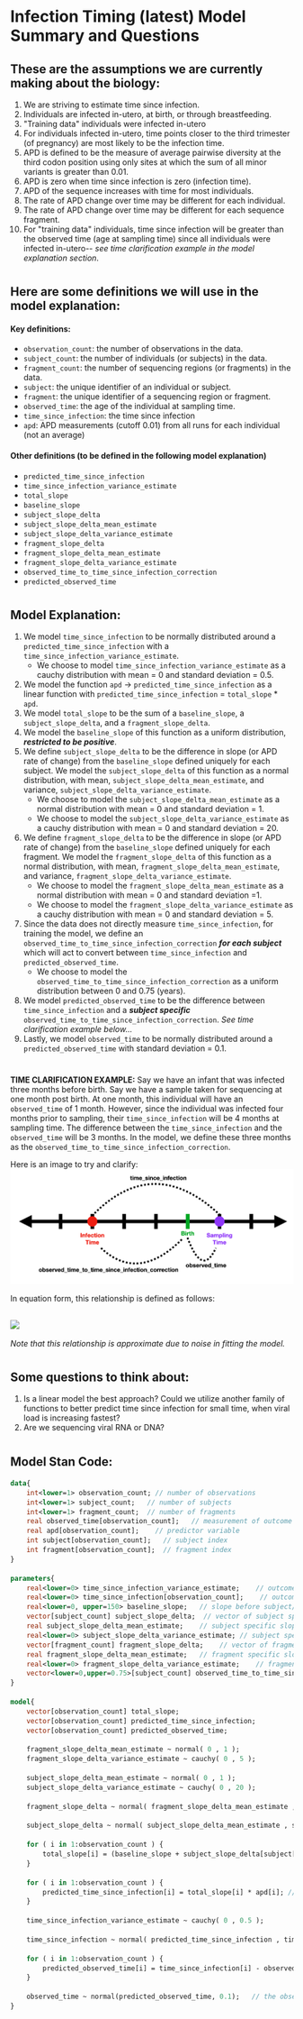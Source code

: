 
# Infection Timing (latest) Model Summary and Questions

## These are the assumptions we are currently making about the biology: 

1. We are striving to estimate time since infection. 
2. Individuals are infected in-utero, at birth, or through breastfeeding.
3. "Training data" individuals were infected in-utero
4. For individuals infected in-utero, time points closer to the third trimester (of pregnancy) are most likely to be the infection time.
5. APD is defined to be the measure of average pairwise diversity at the third codon position using only sites at which the sum of all minor variants is greater than 0.01.
6. APD is zero when time since infection is zero (infection time).
7. APD of the sequence increases with time for most individuals.
8. The rate of APD change over time may be different for each individual.
9. The rate of APD change over time may be different for each sequence fragment.
10. For "training data" individuals, time since infection will be greater than the observed time (age at sampling time) since all individuals were infected in-utero-- *see time clarification example in the model explanation section*.
#  

## Here are some definitions we will use in the model explanation:

#### Key definitions:

* `observation_count`:  the number of observations in the data.
* `subject_count`:  the number of individuals (or subjects) in the data.
* `fragment_count`:  the number of sequencing regions (or fragments) in the data.
* `subject`: the unique identifier of an individual or subject.
* `fragment`: the unique identifier of a sequencing region or fragment. 
* `observed_time`:  the age of the individual at sampling time.
* `time_since_infection`: the time since infection
* `apd`: APD measurements (cutoff 0.01) from all runs for each individual (not an average)

#### Other definitions (to be defined in the following model explanation)
* `predicted_time_since_infection`
* `time_since_infection_variance_estimate`
* `total_slope`
* `baseline_slope`
* `subject_slope_delta`
* `subject_slope_delta_mean_estimate`
* `subject_slope_delta_variance_estimate`
* `fragment_slope_delta`
* `fragment_slope_delta_mean_estimate`
* `fragment_slope_delta_variance_estimate`
* `observed_time_to_time_since_infection_correction`
* `predicted_observed_time`

#  

## Model Explanation: 

1. We model `time_since_infection` to be normally distributed around a `predicted_time_since_infection` with a `time_since_infection_variance_estimate`.
    * We choose to model `time_since_infection_variance_estimate` as a cauchy distribution with mean = 0 and standard deviation = 0.5.
2. We model the function `apd` -> `predicted_time_since_infection` as a linear function with `predicted_time_since_infection` = `total_slope` * `apd`.
3. We model `total_slope` to be the sum of a `baseline_slope`, a `subject_slope_delta`, and a `fragment_slope_delta`.
4. We model the `baseline_slope` of this function as a uniform distribution, __*restricted to be positive*__.
5. We define `subject_slope_delta` to be the difference in slope (or APD rate of change) from the `baseline_slope` defined uniquely for each subject. 
We model the `subject_slope_delta` of this function as a normal distribution, with mean, `subject_slope_delta_mean_estimate`, and variance, `subject_slope_delta_variance_estimate`.
    * We choose to model the `subject_slope_delta_mean_estimate` as a normal distribution with mean = 0 and standard deviation = 1.
    * We choose to model the `subject_slope_delta_variance_estimate` as a cauchy distribution with mean = 0 and standard deviation = 20.
6. We define `fragment_slope_delta` to be the difference in slope (or APD rate of change) from the `baseline_slope` defined uniquely for each fragment.
We model the `fragment_slope_delta` of this function as a normal distribution, with mean, `fragment_slope_delta_mean_estimate`, and variance, `fragment_slope_delta_variance_estimate`.
    * We choose to model the `fragment_slope_delta_mean_estimate` as a normal distribution with mean = 0 and standard deviation =1.
    * We choose to model the `fragment_slope_delta_variance_estimate` as a cauchy distribution with mean = 0 and standard deviation = 5.
7. Since the data does not directly measure `time_since_infection`, for training the model, we define an `observed_time_to_time_since_infection_correction` __*for each subject*__ which will act to convert between `time_since_infection` and `predicted_observed_time`.
    * We choose to model the `observed_time_to_time_since_infection_correction` as a uniform distribution between 0 and 0.75 (years).
8. We model `predicted_observed_time` to be the difference between `time_since_infection` and a __*subject specific*__ `observed_time_to_time_since_infection_correction`.
*See time clarification example below...*
9. Lastly, we model `observed_time` to be normally distributed around a `predicted_observed_time` with standard deviation = 0.1.
#  
__TIME CLARIFICATION EXAMPLE:__ 
Say we have an infant that was infected three months before birth. 
Say we have a sample taken for sequencing at one month post birth. 
At one month, this individual will have an `observed_time` of 1 month. 
However, since the individual was infected four months prior to sampling, their `time_since_infection` will be 4 months at sampling time.
The difference between the `time_since_infection` and the `observed_time` will be 3 months. 
In the model, we define these three months as the `observed_time_to_time_since_infection_correction`. 

Here is an image to try and clarify: 
![Time since infection vs. Observed time](time_example.png)

In equation form, this relationship is defined as follows: 
## 
<img src="https://render.githubusercontent.com/render/math?math=\text{observed\_time}  \approx  \text{time\_since\_infection} - \text{observed\_time\_to\_time\_since\_infection\_correction}">

*Note that this relationship is approximate due to noise in fitting the model.*
#  

## Some questions to think about: 

1. Is a linear model the best approach? 
Could we utilize another family of functions to better predict time since infection for small time, when viral load is increasing fastest? 
2. Are we sequencing viral RNA or DNA?
# 

## Model Stan Code: 

```stan
data{
    int<lower=1> observation_count; // number of observations
    int<lower=1> subject_count;   // number of subjects
    int<lower=1> fragment_count;  // number of fragments
    real observed_time[observation_count];   // measurement of outcome variable
    real apd[observation_count];    // predictor variable
    int subject[observation_count];   // subject index
    int fragment[observation_count];  // fragment index
}

parameters{
    real<lower=0> time_since_infection_variance_estimate;    // outcome time since infection variance (outcome uncertainty)
    real<lower=0> time_since_infection[observation_count];    // outcome
    real<lower=0, upper=150> baseline_slope;   // slope before subject/fragment slope changes
    vector[subject_count] subject_slope_delta;  // vector of subject specific slope changes
    real subject_slope_delta_mean_estimate;    // subject specific slope change mean
    real<lower=0> subject_slope_delta_variance_estimate; // subject specific slope change standard deviation
    vector[fragment_count] fragment_slope_delta;    // vector of fragment specific slope changes
    real fragment_slope_delta_mean_estimate;   // fragment specific slope change mean
    real<lower=0> fragment_slope_delta_variance_estimate;    // fragment specific slope change standard deviation
    vector<lower=0,upper=0.75>[subject_count] observed_time_to_time_since_infection_correction;    // conversion factor between observed time (age at sampling time) measurements and time since infection output
}

model{
    vector[observation_count] total_slope;
    vector[observation_count] predicted_time_since_infection;
    vector[observation_count] predicted_observed_time;

    fragment_slope_delta_mean_estimate ~ normal( 0 , 1 );
    fragment_slope_delta_variance_estimate ~ cauchy( 0 , 5 );

    subject_slope_delta_mean_estimate ~ normal( 0 , 1 );
    subject_slope_delta_variance_estimate ~ cauchy( 0 , 20 );

    fragment_slope_delta ~ normal( fragment_slope_delta_mean_estimate , fragment_slope_delta_variance_estimate );
    
    subject_slope_delta ~ normal( subject_slope_delta_mean_estimate , subject_slope_delta_variance_estimate );
    
    for ( i in 1:observation_count ) {
        total_slope[i] = (baseline_slope + subject_slope_delta[subject[i]] + fragment_slope_delta[fragment[i]]);
    }
    
    for ( i in 1:observation_count ) {
        predicted_time_since_infection[i] = total_slope[i] * apd[i]; // linear function relating apd to time_since_infection
    }
    
    time_since_infection_variance_estimate ~ cauchy( 0 , 0.5 );
    
    time_since_infection ~ normal( predicted_time_since_infection , time_since_infection_variance_estimate);
    
    for ( i in 1:observation_count ) {
        predicted_observed_time[i] = time_since_infection[i] - observed_time_to_time_since_infection_correction[subject[i]]; // Conversion between predicted_observed_time (predicted age at sampling time) and time_since_infection. Here predicted_observed_time is calculated from the difference between time_since_infection and a subject specific observed_time_to_time_since_infection_correction
    }
    
    observed_time ~ normal(predicted_observed_time, 0.1);   // the observed_time (actual measured age at sampling time) is modeled as the predicted_observed_time value with some noise
}
```